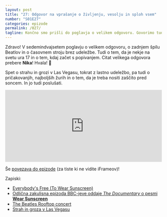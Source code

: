 ```yaml
---
layout: post
title: "27: Odgovor na vprašanje o življenju, vesolju in sploh vsem"
number: "S01E27"
categories: epizode
permalink: /027/
tagline: Končno smo prišli do poglavja o velikem odgovoru. Govorimo tudi o zadnjem koncertu Beatlesov, časovnem stroju in o tem, da je nekje na svetu ura 17.  Citat prebere Lenart J. Kučič.
---
```


Zdravo! V sedemindvajsetem poglavju o velikem odgovoru, o zadnjem špilu Beatlov in o časovnem stroju brez udeležbe. Tudi o tem, da je nekje na svetu ura 17 in o tem, kdaj začet s popivanjem. Citat velikega odgovora prebere **Nika**! Hvala! 🙏 

Spet o strahu in grozi v Las Vegasu, tokrat z lastno udeležbo, pa tudi o pričakovanjih, najboljših žurih in o tem, da je treba nositi zaščito pred soncem. In jo tudi poslušati.

<iframe src="https://open.spotify.com/embed-podcast/episode/3iJPgqvxadX6DH64X0uG3X" width="100%" height="232" frameborder="0" allowtransparency="true" allow="encrypted-media"></iframe>

Še [povezava do epizode](https://apple.co/3lliOYf) (za tiste ki ne vidite iFrameov)!

Zapiski: 
- [Everybody's Free (To Wear Sunscreen)](https://www.youtube.com/watch?v=sTJ7AzBIJoI)
- [Odlična zakulisna epizoda BBC-jeve oddaje _The Documentary_ o pesmi **Wear Sunscreen**](https://www.bbc.co.uk/programmes/w3cszvtr)
- [The Beatles Rooftop concert](https://www.youtube.com/watch?v=CRD1xft-RHM)
- [Strah in groza v Las Vegasu](https://www.rtvslo.si/kultura/beremo/strah-in-groza-v-las-vegasu-zblojeno-potovanje-v-srce-ameriskega-sna/149746)